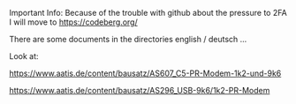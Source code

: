 Important Info: Because of the trouble with github about the pressure to 2FA I will move to https://codeberg.org/ 


There are some documents in the directories english / deutsch ...

Look at:

https://www.aatis.de/content/bausatz/AS607_C5-PR-Modem-1k2-und-9k6

https://www.aatis.de/content/bausatz/AS296_USB-9k6/1k2-PR-Modem
